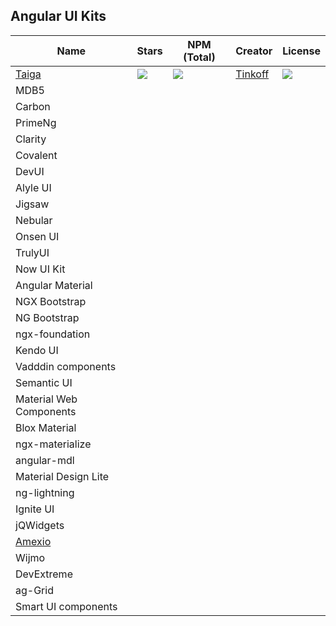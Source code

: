 ## Angular UI Kits

| Name  		| Stars 	| NPM (Total) 	| Creator 	| License 	|
|-------	|-------	|------------	|---------	|---------	|
| [Taiga](https://taiga-ui.dev/) 	|![](	https://img.shields.io/github/stars/TinkoffCreditSystems/taiga-ui)|![](https://badgen.net/npm/dt/@taiga-ui/cdk)|[Tinkoff](https://github.com/TinkoffCreditSystems)|![](https://img.shields.io/github/license/TinkoffCreditSystems/taiga-ui)|
| MDB5 | |  |  | 
| Carbon | |  |  | 
| PrimeNg | |  |  | 
| Clarity  | |  |  | 
| Covalent  | |  |  | 
| DevUI  | |  |  | 
| Alyle UI  | |  |  | 
| Jigsaw | |  |  | 
| Nebular | |  |  | 
| Onsen UI | |  |  | 
| TrulyUI  | |  |  | 
| Now UI Kit   | |  |  | 
| Angular Material   | |  |  | 
| NGX Bootstrap  | |  |  | 
| NG Bootstrap  | |  |  | 
| ngx-foundation | |  |  | 
| Kendo UI | |  |  | 
| Vadddin components | |  |  | 
| Semantic UI | |  |  | 
| Material Web Components | |  |  | 
| Blox Material | |  |  | 
| ngx-materialize | |  |  | 
| angular-mdl | |  |  | 
| Material Design Lite | |  |  | 
| ng-lightning | |  |  | 
| Ignite UI | |  |  | 
| jQWidgets | |  |  | 
| [Amexio](https://github.com/meta-magic/amexio.github.io) | |  |  | 
| Wijmo | |  |  | 
|  DevExtreme | |  |  | 
|  ag-Grid | |  |  | 
|  Smart UI components | |  |  | 
